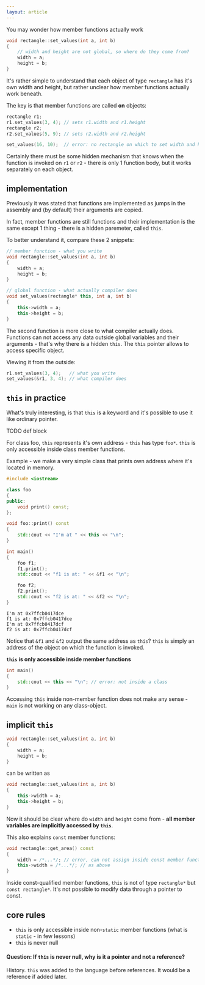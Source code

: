 ```yaml
---
layout: article
---
```


You may wonder how member functions actually work


```c++
void rectangle::set_values(int a, int b)
{
    // width and height are not global, so where do they come from?
    width = a;
    height = b;
}
```

It's rather simple to understand that each object of type `rectangle` has it's own width and height, but rather unclear how member functions actually work beneath.

The key is that member functions are called **on** objects:

```c++
rectangle r1;
r1.set_values(3, 4); // sets r1.width and r1.height
rectangle r2;
r2.set_values(5, 9); // sets r2.width and r2.height

set_values(16, 10);  // error: no rectangle on which to set width and height
```

Certainly there must be some hidden mechanism that knows when the function is invoked on `r1` or `r2` - there is only 1 function body, but it works separately on each object.

## implementation

Previously it was stated that functions are implemented as jumps in the assembly and (by default) their arguments are copied.

In fact, member functions are still functions and their implementation is the same except 1 thing - there is a hidden paremeter, called `this`.

To better understand it, compare these 2 snippets:

```c++
// member function - what you write
void rectangle::set_values(int a, int b)
{
    width = a;
    height = b;
}

// global function - what actually compiler does
void set_values(rectangle* this, int a, int b)
{
    this->width = a;
    this->height = b;
}
```

The second function is more close to what compiler actually does. Functions can not access any data outside global variables and their arguments - that's why there is a hidden `this`. The `this` pointer allows to access specific object.

Viewing it from the outside:

```c++
r1.set_values(3, 4);   // what you write
set_values(&r1, 3, 4); // what compiler does
```

## `this` in practice

What's truly interesting, is that `this` is a keyword and it's possible to use it like ordinary pointer.

TODO def block

For class foo, `this` represents it's own address - `this` has type `foo*`. `this` is only accessible inside class member functions.

Example - we make a very simple class that prints own address where it's located in memory.

```c++
#include <iostream>

class foo
{
public:
    void print() const;
};

void foo::print() const
{
    std::cout << "I'm at " << this << "\n";
}

int main()
{
    foo f1;
    f1.print();
    std::cout << "f1 is at: " << &f1 << "\n";

    foo f2;
    f2.print();
    std::cout << "f2 is at: " << &f2 << "\n";
}
```

~~~
I'm at 0x7ffcb0417dce
f1 is at: 0x7ffcb0417dce
I'm at 0x7ffcb0417dcf
f2 is at: 0x7ffcb0417dcf
~~~

Notice that `&f1` and `&f2` output the same address as `this`? `this` is simply an address of the object on which the function is invoked.

**`this` is only accessible inside member functions**

```c++
int main()
{
    std::cout << this << "\n"; // error: not inside a class
}
```

Accessing `this` inside non-member function does not make any sense - `main` is not working on any class-object.

## implicit `this`

```c++
void rectangle::set_values(int a, int b)
{
    width = a;
    height = b;
}
```

can be written as

```c++
void rectangle::set_values(int a, int b)
{
    this->width = a;
    this->height = b;
}
```

Now it should be clear where do `width` and `height` come from - **all member variables are implicitly accessed by `this`**.

This also explains `const` member functions:

```c++
void rectangle::get_area() const
{
    width = /*...*/; // error, can not assign inside const member function
    this->width = /*...*/; // as above
}
```

Inside const-qualified member functions, `this` is not of type `rectangle*` but `const rectangle*`. It's not possible to modify data through a pointer to const.

## core rules

- `this` is only accessible inside non-`static` member functions (what is `static` - in few lessons)
- `this` is never null

#### Question: If `this` is never null, why is it a pointer and not a reference?

History. `this` was added to the language before references. It would be a reference if added later.
